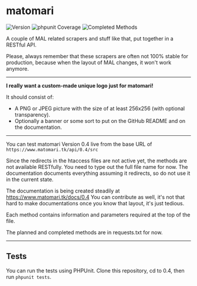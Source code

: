 # matomari

![Version](https://img.shields.io/badge/dynamic/json.svg?label=Version&colorB=7dc93c&prefix=&suffix=&style=flat&query=$.version&uri=https%3A%2F%2Fwww.matomari.tk%2Fapi%2F0.4%2Fsrc%2Fmethods%2Finfo.php) ![phpunit Coverage](https://img.shields.io/badge/dynamic/json.svg?label=phpunit%20Coverage&colorB=ef5350&prefix=&suffix=%25&style=flat&query=$.completed_percentage&uri=https%3A%2F%2Fwww.matomari.tk%2Fapi%2F0.4%2Fsrc%2Fmethods%2Finfo.php) ![Completed Methods](https://img.shields.io/badge/dynamic/json.svg?label=Completed%20Methods&colorB=6488da&prefix=&suffix=&query=$.total_tested_methods&uri=https%3A%2F%2Fwww.matomari.tk%2Fapi%2F0.4%2Fsrc%2Fmethods%2Finfo.php)

A couple of MAL related scrapers and stuff like that, put together in a RESTful API.

Please, always remember that these scrapers are often not 100% stable for production, because when the layout of MAL changes, it won't work anymore. 

---

**I really want a custom-made unique logo just for matomari!**

It should consist of:
- A PNG or JPEG picture with the size of at least 256x256 (with optional transparency).
- Optionally a banner or some sort to put on the GitHub README and on the documentation.

---

You can test matomari Version 0.4 live from the base URL of ```https://www.matomari.tk/api/0.4/src```

Since the redirects in the htaccess files are not active yet, the methods are not available RESTfully. You need to type out the full file name for now. The documentation documents everything assuming it redirects, so do not use it in the current state.

The documentation is being created steadily at https://www.matomari.tk/docs/0.4
You can contribute as well, it's not that hard to make documentations once you know that layout, it's just tedious.

Each method contains information and parameters required at the top of the file.

The planned and completed methods are in requests.txt for now.


---

## Tests

You can run the tests using PHPUnit. Clone this repository, cd to 0.4, then run ```phpunit tests```.
